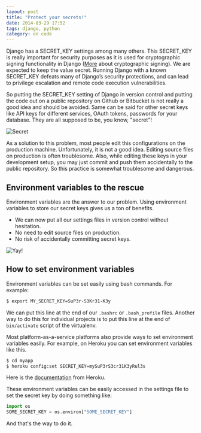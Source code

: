 ```yaml
---
layout: post
title: "Protect your secrets!"
date: 2014-03-29 17:52
tags: django, python
category: on code
---
```


Django has a SECRET\_KEY settings among many others. This SECRET\_KEY is really important for security purposes as it is used for cryptographic signing functionality in Django ([More](https://docs.djangoproject.com/en/dev/topics/signing/) about cryptographic signing). We are expected to keep the value secret. Running Django with a known SECRET_KEY defeats many of Django’s security protections, and can lead to privilege escalation and remote code execution vulnerabilities.

So putting the SECRET_KEY setting of Django in version control and putting the code out on a public repository on Github or Bitbucket is not really a good idea and should be avoided. Same can be said for other secret keys like API keys for different services, OAuth tokens, passwords for your database. They are all supposed to be, you know, "secret"!

![Secret](http://i.imgur.com/G0qc8Lr.gif)

As a solution to this problem, most people edit this configurations on the production machine. Unfortunately, it is not a good idea. Editing source files on production is often troublesome. Also, while editing these keys in your development setup, you may just commit and push them accidentally to the public repository. So this practice is somewhat troublesome and dangerous.

Environment variables to the rescue
-----------------------------------
Environment variables are the answer to our problem. Using environment variables to store our secret keys gives us a ton of benefits.

  + We can now put all our settings files in version control without hesitation.
  + No need to edit source files on production.
  + No risk of accidentally committing secret keys.

![Yay!](http://i.imgur.com/EuEKhSr.gif)

How to set environment variables
--------------------------------
Environment variables can be set easily using bash commands. For example:

``` bash
$ export MY_SECRET_KEY=SuP3r-S3Kr31-K3y
```
We can put this line at the end of our `.bashrc` or `.bash_profile` files. Another way to do this for individual projects is to put this line at the end of `bin/activate` script of the virtualenv.

Most platform-as-a-service platforms also provide ways to set environment variables easily. For example, on Heroku you can set environment variables like this.

``` bash
$ cd myapp
$ heroku config:set SECRET_KEY=mySuP3rS3cr31K3yRul3s
```
Here is the [documentation](https://devcenter.heroku.com/articles/config-vars) from Heroku.

These environment variables can be easily accessed in the settings file to set the secret key by doing something like:

```python
import os
SOME_SECRET_KEY = os.environ["SOME_SECRET_KEY"]
```

And that's the way to do it.

